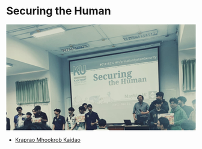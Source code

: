 # Securing the Human

![First 3 teams](img/SecTheHum/2024-12-21_first3teams.jpg "First 3 teams")

+ [Kraprao Mhookrob Kaidao](https://qlerdev.github.io/boardgame)


